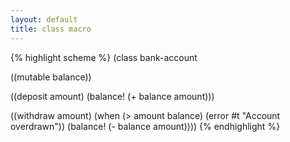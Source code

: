 ```yaml
---
layout: default
title: class macro
---
```


{% highlight scheme %}
(class bank-account
       
  ((mutable balance))
  
  ((deposit amount)
   (balance! (+ balance amount)))
  
  ((withdraw amount)
   (when (> amount balance)
     (error #t "Account overdrawn"))
   (balance! (- balance amount))))
{% endhighlight %}

